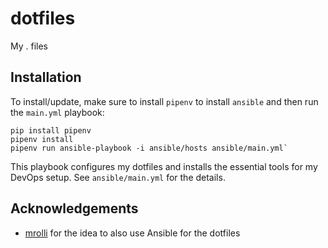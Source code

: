 # dotfiles
My . files

## Installation

To install/update, make sure to install `pipenv` to install `ansible` and then run the `main.yml`
playbook:

```
pip install pipenv
pipenv install
pipenv run ansible-playbook -i ansible/hosts ansible/main.yml`
```

This playbook configures my dotfiles and installs the essential tools for my DevOps setup.
See `ansible/main.yml` for the details.

## Acknowledgements

* [mrolli](https://github.com/mrolli) for the idea to also use Ansible for the dotfiles


